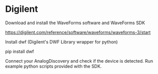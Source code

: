 # Digilent

Download and install the WaveForms software and WaveForms SDK

https://digilent.com/reference/software/waveforms/waveforms-3/start

Install dwf (Digilent's DWF Library wrapper for python)

pip install dwf

Connect your AnalogDiscovery and check if the device is detected.
Run example python scripts provided with the SDK.
